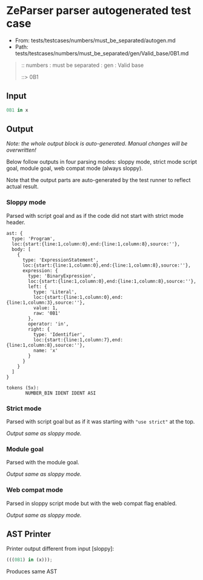 # ZeParser parser autogenerated test case

- From: tests/testcases/numbers/must_be_separated/autogen.md
- Path: tests/testcases/numbers/must_be_separated/gen/Valid_base/0B1.md

> :: numbers : must be separated : gen : Valid base
>
> ::> 0B1

## Input


`````js
0B1 in x
`````

## Output

_Note: the whole output block is auto-generated. Manual changes will be overwritten!_

Below follow outputs in four parsing modes: sloppy mode, strict mode script goal, module goal, web compat mode (always sloppy).

Note that the output parts are auto-generated by the test runner to reflect actual result.

### Sloppy mode

Parsed with script goal and as if the code did not start with strict mode header.

`````
ast: {
  type: 'Program',
  loc:{start:{line:1,column:0},end:{line:1,column:8},source:''},
  body: [
    {
      type: 'ExpressionStatement',
      loc:{start:{line:1,column:0},end:{line:1,column:8},source:''},
      expression: {
        type: 'BinaryExpression',
        loc:{start:{line:1,column:0},end:{line:1,column:8},source:''},
        left: {
          type: 'Literal',
          loc:{start:{line:1,column:0},end:{line:1,column:3},source:''},
          value: 1,
          raw: '0B1'
        },
        operator: 'in',
        right: {
          type: 'Identifier',
          loc:{start:{line:1,column:7},end:{line:1,column:8},source:''},
          name: 'x'
        }
      }
    }
  ]
}

tokens (5x):
       NUMBER_BIN IDENT IDENT ASI
`````

### Strict mode

Parsed with script goal but as if it was starting with `"use strict"` at the top.

_Output same as sloppy mode._

### Module goal

Parsed with the module goal.

_Output same as sloppy mode._

### Web compat mode

Parsed in sloppy script mode but with the web compat flag enabled.

_Output same as sloppy mode._

## AST Printer

Printer output different from input [sloppy]:

````js
(((0B1) in (x)));
````

Produces same AST
